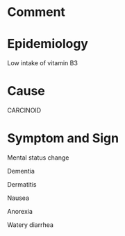 # Comment

# Epidemiology

Low intake of vitamin B3

# Cause

CARCINOID

# Symptom and Sign

Mental status change

Dementia

Dermatitis

Nausea

Anorexia

Watery diarrhea

